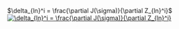 $\delta_{ln}^i = \frac{\partial J(\sigma)}{\partial Z_{ln}^i}$
<a href="https://www.codecogs.com/eqnedit.php?latex=\delta_{ln}^i&space;=&space;\frac{\partial&space;J(\sigma)}{\partial&space;Z_{ln}^i}" target="_blank"><img src="https://latex.codecogs.com/gif.latex?\delta_{ln}^i&space;=&space;\frac{\partial&space;J(\sigma)}{\partial&space;Z_{ln}^i}" title="\delta_{ln}^i = \frac{\partial J(\sigma)}{\partial Z_{ln}^i}" /></a>